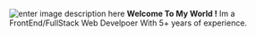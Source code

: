 ![enter image description here](https://drive.google.com/uc?export=download&id=15Ji1DnMm0BuOcMt8KNk8Ic4paGRhVc4v)
**Welcome To My World !**
Im a FrontEnd/FullStack Web Develpoer With 5+ years of experience.
